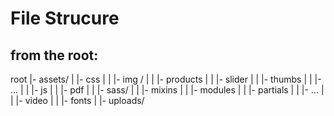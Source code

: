 # File Strucure

## from the root:
root
|- assets/
|   |- css
|
|   |- img /
|   |   |- products
|   |   |- slider
|   |   |- thumbs
|   |   |- ...
|
|   |- js
|
|   |- pdf
|
|   |- sass/
|   |   |- mixins
|   |   |- modules
|   |   |- partials
|   |   |- ...
|
|   |- video
|
|   |- fonts
|
|- uploads/


